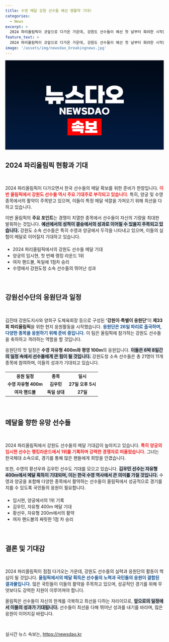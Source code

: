 ```yaml
---
title: 수영 메달 강원 선수들 예선 맹활약 기대!
categories:
  - News
excerpt: >
  2024 파리올림픽이 코앞으로 다가온 가운데, 강원도 선수들이 예선 첫 날부터 화려한 시작을 알렸다! 양궁 임시현은 1위를 기록하며 메달 기대감을 높였고, 강원이 특별이 응원단이 현지로 출국해 뜨거운 응원을 펼친다.
feature_text: >
  2024 파리올림픽이 코앞으로 다가온 가운데, 강원도 선수들이 예선 첫 날부터 화려한 시작을 알렸다! 양궁 임시현은 1위를 기록하며 메달 기대감을 높였고, 강원이 특별이 응원단이 현지로 출국해 뜨거운 응원을 펼친다.
image: '/assets/img/newsdao_breakingnews.jpg'
---
```


<p><img src="/assets/img/newsdao_breakingnews.jpg" alt="flaretime 속보" /></p>

<h2 data-ke-size="size26">2024 파리올림픽 현황과 기대</h2>

<p data-ke-size="size16">&nbsp;</p>

<p>2024 파리올림픽이 다가오면서 한국 선수들의 메달 확보를 위한 준비가 한창입니다. <b><span style="color: #ee2323;">이번 올림픽에서 강원도 선수들 역시 주요 기대주로 부각되고 있습니다.</span></b> 특히, 양궁 및 수영 종목에서의 활약이 주목받고 있으며, 이들이 특정 메달 색깔을 가져오기 위해 최선을 다하고 있습니다. </p>

<p>이번 올림픽의 <strong>주요 포인트</strong>는 경쟁이 치열한 종목에서 선수들이 자신의 기량을 최대한 발휘하는 것입니다. <b><span style="background-color: #21538527;">예선에서의 성적이 결승에서의 성과로 이어질 수 있을지 주목되고 있습니다.</span></b> 강원도 소속 선수들은 특히 수영과 양궁에서 두각을 나타내고 있으며, 이들의 실험이 메달로 이어질지 기대하고 있습니다. </p>

<div style="margin: 20px 0;">
  <ul>
    <li>2024 파리올림픽에서의 강원도 선수들 메달 기대</li>
    <li>양궁의 임시현, 첫 번째 랭킹 라운드 1위</li>
    <li>여자 핸드볼, 독일에 1점차 승리</li>
    <li>수영에서 강원도청 소속 선수들의 뛰어난 성과</li>
  </ul>
</div>

<p data-ke-size="size16">&nbsp;</p>

<h2 data-ke-size="size26">강원선수단의 응원단과 일정</h2>

<p data-ke-size="size16">&nbsp;</p>

<p>김진태 강원도지사와 양희구 도체육회장 등으로 구성된 <b>‘강원이·특별이 응원단’</b>이 <strong>제33회 파리올림픽</strong>을 위한 현지 응원활동을 시작했습니다. <b><span style="color: #1a5490;">응원단은 26일 파리로 출국하며, 다양한 종목을 응원하기 위해 준비 중입니다.</span></b> 이 팀은 올림픽에 참가하는 강원도 선수들을 축하하고 격려하는 역할을 할 것입니다.</p>

<p>응원단의 첫 일정은 <strong>수영 자유형 400m와 평영 100m</strong>의 응원입니다. <b><span style="background-color: #21538527;">이들은 6박 8일간의 일정 속에서 선수들에게 큰 힘이 될 것입니다.</span></b> 강원도청 소속 선수들은 총 21명이 11개 종목에 참여하며, 이들의 성과가 기대되고 있습니다.</p>

<div style="margin: 20px 0;">
  <table style="width: 100%; border-collapse: collapse;">
    <tr>
      <td style="text-align: center; height: 17px;"><b>응원 일정</b></td>
      <td style="text-align: center; height: 17px;"><b>종목</b></td>
      <td style="text-align: center; height: 17px;"><b>일시</b></td>
    </tr>
    <tr>
      <td style="text-align: center; height: 17px;"><b>수영 자유형 400m</b></td>
      <td style="text-align: center; height: 17px;"><b>김우민</b></td>
      <td style="text-align: center; height: 17px;"><b>27일 오후 5시</b></td>
    </tr>
    <tr>
      <td style="text-align: center; height: 17px;"><b>여자 핸드볼</b></td>
      <td style="text-align: center; height: 17px;"><b>독일 상대</b></td>
      <td style="text-align: center; height: 17px;"><b>27일</b></td>
    </tr>
  </table>
</div>

<p data-ke-size="size16">&nbsp;</p>

<h2 data-ke-size="size26">메달을 향한 유망 선수들</h2>

<p data-ke-size="size16">&nbsp;</p>

<p>2024 파리올림픽에서 강원도 선수들의 메달 기대감이 높아지고 있습니다. <b><span style="color: #ee2323;">특히 양궁의 임시현 선수는 랭킹라운드에서 1위를 기록하며 강력한 경쟁자로 떠올랐습니다.</span></b> 그녀는 한국체대 소속으로, 경기를 통해 많은 팬들에게 희망을 안겼습니다.</p>

<p>또한, 수영의 황선우와 김우민 선수도 기대를 모으고 있습니다. <b><span style="background-color: #21538527;">김우민 선수는 자유형 400m에서 메달 획득이 기대되며, 이는 한국 수영 역사에서 큰 의미를 가질 것입니다.</span></b> 수영과 양궁을 포함해 다양한 종목에서 활약하는 선수들이 올림픽에서 성공적으로 경기를 치를 수 있도록 국민들의 응원이 필요합니다.</p>

<div style="margin: 20px 0;">
  <ul>
    <li>임시현, 양궁에서의 1위 기록</li>
    <li>김우민, 자유형 400m 메달 기대</li>
    <li>황선우, 자유형 200m에서의 활약</li>
    <li>여자 핸드볼의 짜릿한 1점 차 승리</li>
  </ul>
</div>

<p data-ke-size="size16">&nbsp;</p>

<h2 data-ke-size="size26">결론 및 기대감</h2>

<p data-ke-size="size16">&nbsp;</p>

<p>2024 파리올림픽이 점점 다가오는 가운데, 강원도 선수들의 실력과 응원단의 활동이 핵심이 될 것입니다. <b><span style="color: #1a5490;">올림픽에서의 메달 획득은 선수들의 노력과 국민들의 응원이 결합된 결과물입니다.</span></b> 많은 국민들이 이들의 활약을 주목하고 있으며, 성공적인 경기를 위해 무엇보다도 강력한 지원이 이루어져야 합니다.</p>

<p>올림픽은 선수들이 자신의 한계를 극복하고 최선을 다하는 자리이므로, <b><span style="background-color: #21538527;">앞으로의 일정에서 이들의 성과가 기대됩니다.</span></b> 선수들이 최선을 다해 뛰어난 성과를 내기를 바라며, 많은 응원이 이어지길 바랍니다.</p>

<p data-ke-size="size16">&nbsp;</p>
실시간 뉴스 속보는, <a href="https://newsdao.kr" rel="dofollow">https://newsdao.kr</a>


